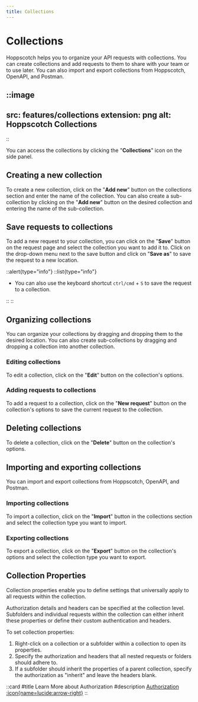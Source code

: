 ```yaml
---
title: Collections
---
```


# Collections

Hoppscotch helps you to organize your API requests with collections. You can create collections and add requests to them to share with your team or to use later. You can also import and export collections from Hoppscotch, OpenAPI, and Postman.

::image
---
src: features/collections
extension: png
alt: Hoppscotch Collections
---
::

You can access the collections by clicking the "**Collections**" icon on the side panel.

## Creating a new collection

To create a new collection, click on the "**Add new**" button on the collections section and enter the name of the collection. You can also create a sub-collection by clicking on the "**Add new**" button on the desired collection and entering the name of the sub-collection.

## Save requests to collections

To add a new request to your collection, you can click on the "**Save**" button on the request page and select the collection you want to add it to. Click on the drop-down menu next to the save button and click on "**Save as**" to save the request to a new location.

::alert{type="info"}
::list{type="info"}

- You can also use the keyboard shortcut <kbd>`ctrl/cmd`</kbd> + <kbd>`S`</kbd> to save the request to a collection.

::
::

## Organizing collections

You can organize your collections by dragging and dropping them to the desired location. You can also create sub-collections by dragging and dropping a collection into another collection.

### Editing collections

To edit a collection, click on the "**Edit**" button on the collection's options.

### Adding requests to collections

To add a request to a collection, click on the "**New request**" button on the collection's options to save the current request to the collection.

## Deleting collections

To delete a collection, click on the "**Delete**" button on the collection's options.

## Importing and exporting collections

You can import and export collections from Hoppscotch, OpenAPI, and Postman.

### Importing collections

To import a collection, click on the "**Import**" button in the collections section and select the collection type you want to import.

### Exporting collections

To export a collection, click on the "**Export**" button on the collection's options and select the collection type you want to export.

## Collection Properties

Collection properties enable you to define settings that universally apply to all requests within the collection.

Authorization details and headers can be specified at the collection level. Subfolders and individual requests within the collection can either inherit these properties or define their custom authentication and headers.

To set collection properties:

1. Right-click on a collection or a subfolder within a collection to open its properties.
2. Specify the authorization and headers that all nested requests or folders should adhere to.
3. If a subfolder should inherit the properties of a parent collection, specify the authorization as "inherit" and leave the headers blank.

::card
#title
Learn More about Authorization
#description
[Authorization :icon{name=lucide:arrow-right}](/documentation/features/authorization)
::